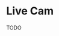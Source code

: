 # Live Cam

<!--
BR / Rio de Janeiro / Beach

https://youtube.com/watch?v=ZYuY3bEp8eY

US / Florida / Fort Lauderdale / Beach

https://youtube.com/watch?v=WBvHHNXXeqw
-->

TODO
